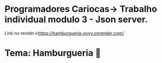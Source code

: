 # Programadores Cariocas-> Trabalho individual modulo 3 -  Json server.
Link no render->https://hamburgueria-ovvy.onrender.com/
# Tema: Hamburgueria 🍔
